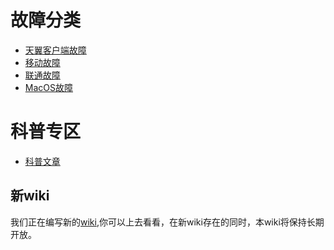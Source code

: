 <!-- TITLE: 网维增幅典籍 -->
<!-- SUBTITLE: 网络维护科官方Wiki -->

# 故障分类

- [天翼客户端故障](/fyoung-client)
- [移动故障](/chinamobile)
- [联通故障](/chinaunicom)
- [MacOS故障](/macos)

# 科普专区

- [科普文章](/popular)

## 新wiki

我们正在编写新的[wiki](https://zscdev-demo.pages.dev/docs/wiki/%E9%A6%96%E9%A1%B5),你可以上去看看，在新wiki存在的同时，本wiki将保持长期开放。

